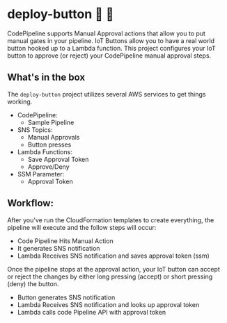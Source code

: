 deploy-button :ship: :red_circle:
======

CodePipeline supports Manual Approval actions that allow you to put manual gates in your pipeline. IoT Buttons allow you to have a real world button hooked up to a Lambda function. This project configures your IoT button to approve (or reject) your CodePipeline manual approval steps.

What's in the box
------

The `deploy-button` project utilizes several AWS services to get things working. 

* CodePipeline:
  *  Sample Pipeline
* SNS Topics:
  * Manual Approvals
  * Button presses
* Lambda Functions:
  * Save Approval Token
  * Approve/Deny
* SSM Parameter: 
  * Approval Token

Workflow:
------
After you've run the CloudFormation templates to create everything, the pipeline will execute and the follow steps will occur:
* Code Pipeline Hits Manual Action
* It generates SNS notification
* Lambda Receives SNS notification and saves approval token (ssm)

Once the pipeline stops at the approval action, your IoT button can accept or reject the changes by either long pressing (accept) or short pressing (deny) the button.
* Button generates SNS notification
* Lambda Receives SNS notification and looks up approval token
* Lambda calls code Pipeline API with approval token
